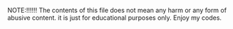 NOTE:!!!!!! The contents of this file does not mean any harm or any form of abusive content. it is just for educational purposes only.
Enjoy my codes.
